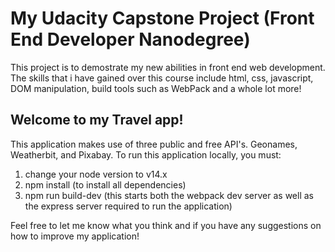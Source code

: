 # My Udacity Capstone Project (Front End Developer Nanodegree)
This project is to demostrate my new abilities in front end web development.  The skills that i have gained over this course include html, css, javascript, DOM manipulation, build tools such as WebPack and a whole lot more! 

## Welcome to my Travel app!
This application makes use of three public and free API's. Geonames, Weatherbit, and Pixabay. 
To run this application locally, you must:
1. change your node version to v14.x
2. npm install (to install all dependencies)
3. npm run build-dev (this starts both the webpack dev server as well as the express server required to run the application)

Feel free to let me know what you think and if you have any suggestions on how to improve my application! 
